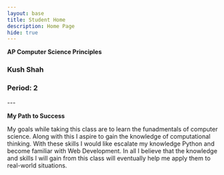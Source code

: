 ```yaml
---
layout: base
title: Student Home 
description: Home Page
hide: true
---
```


**AP Computer Science Principles**

<h3>Kush Shah</h3>
<h3>Period: 2</h3>
---

**My Path to Success**

My goals while taking this class are to learn the funadmentals of 
computer science. Along with this I aspire to gain the knowledge of computational thinking.
With these skills I would like escalate my knowledge Python and become familiar 
with Web Development. In all I believe that the knowledge and skills I will gain from this
class will eventually help me apply them to real-world situations.